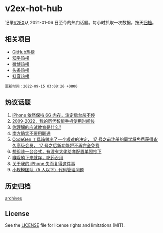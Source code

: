 # v2ex-hot-hub

 记录[V2EX](https://www.v2ex.com/)从 2021-01-06 日至今的热门话题。每小时抓取一次数据，按天[归档](archives)。
 
 ## 相关项目

- [GitHub热榜](https://github.com/snaildev/github-hot-hub)
- [知乎热榜](https://github.com/snaildev/zhihu-hot-hub)
- [微博热榜](https://github.com/snaildev/weibo-hot-hub)
- [头条热榜](https://github.com/snaildev/toutiao-hot-hub)
- [抖音热榜](https://github.com/snaildev/douyin-hot-hub)


 `更新时间：2022-09-15 03:08:26 +0800`

## 热议话题

1. [iPhone 依然保持 6G 内存，注定后台杀不停](https://www.v2ex.com/t/879906)
1. [2009-2022，我的历代智能手机使用时间线](https://www.v2ex.com/t/879902)
1. [你理解的应试教育是什么?](https://www.v2ex.com/t/879925)
1. [南方确实不要用联通](https://www.v2ex.com/t/879870)
1. [CodeGen 工具箱做出了一个艰难的决定， 17 号之前注册的同学将免费获得永久高级会员， 17 号之后新功能将不再完全免费](https://www.v2ex.com/t/879954)
1. [想组装一台台式，有没有大佬给套配置单照抄下](https://www.v2ex.com/t/879889)
1. [喉咙躺下来就痒，吃药没用](https://www.v2ex.com/t/879900)
1. [关于我的 iPhone 失而复得这件事](https://www.v2ex.com/t/879875)
1. [小规模团队（5 人以下）代码管理问题](https://www.v2ex.com/t/879876)

## 历史归档

[archives](archives)

## License

See the [LICENSE](LICENSE) file for license rights and limitations (MIT).
